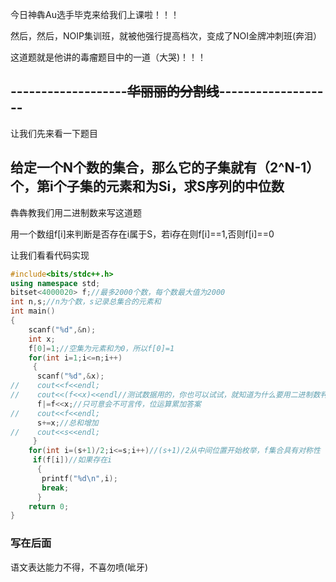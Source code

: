 今日神犇Au选手毕克来给我们上课啦！！！

然后，然后，NOIP集训班，就被他强行提高档次，变成了NOI金牌冲刺班(奔泪）

  这道题就是他讲的毒瘤题目中的一道（大哭)！！！

-------------------~~华丽丽的分割线~~-------------------
--
 
让我们先来看一下题目

## 给定一个N个数的集合，那么它的子集就有（2^N-1）个，第i个子集的元素和为Si，求S序列的中位数

犇犇教我们用二进制数来写这道题

用一个数组f[i]来判断是否存在i属于S，若i存在则f[i]==1,否则f[i]==0

让我们看看代码实现

```cpp
#include<bits/stdc++.h>
using namespace std;
bitset<4000020> f;//最多2000个数，每个数最大值为2000
int n,s;//n为个数，s记录总集合的元素和
int main()
{
	scanf("%d",&n);
	int x;
	f[0]=1;//空集为元素和为0，所以f[0]=1
	for(int i=1;i<=n;i++)
	 {
	  scanf("%d",&x);
//	  cout<<f<<endl;
//	  cout<<(f<<x)<<endl//测试数据用的，你也可以试试，就知道为什么要用二进制数判断元素和是否存在了
	  f|=f<<x;//只可意会不可言传，位运算累加答案
//	  cout<<f<<endl;
	  s+=x;//总和增加
//	  cout<<s<<endl;
	 }
	for(int i=(s+1)/2;i<=s;i++)//(s+1)/2从中间位置开始枚举，f集合具有对称性
	 if(f[i])//如果存在i
	  {
	   printf("%d\n",i);
	   break;
	  }
	return 0;
}

```

### 写在后面
语文表达能力不得，不喜勿喷(呲牙)